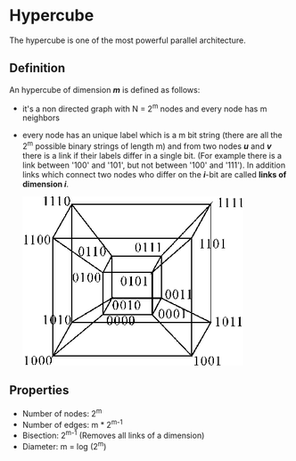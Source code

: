# Hypercube
The hypercube is one of the most powerful parallel architecture.
## Definition
An hypercube of dimension ***m*** is defined as follows:
- it's a non directed graph with N = 2<sup>m</sup> nodes and every node has m neighbors
- every node has an unique label which is a m bit string (there are all the 2<sup>m</sup> possible binary strings of length m) and from two nodes ***u*** and ***v*** there is a link if their labels differ in a single bit. (For example there is a link between '100' and '101', but not between '100' and '111'). In addition links which connect two nodes who differ on the ***i***-bit are called **links of dimension *i***.


     ![alt](resources/A-4-dimensional-hypercube-interconnection-network.png)

## Properties
- Number of nodes: 2<sup>m</sup>
- Number of edges: m * 2<sup>m-1</sup>
- Bisection: 2<sup>m-1</sup> (Removes all links of a dimension)
- Diameter: m = log (2<sup>m</sup>)